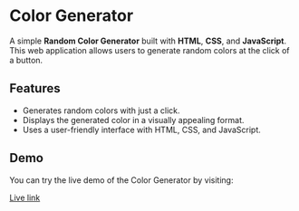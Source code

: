 # Color Generator

A simple **Random Color Generator** built with **HTML**, **CSS**, and **JavaScript**. This web application allows users to generate random colors at the click of a button.

## Features

- Generates random colors with just a click.
- Displays the generated color in a visually appealing format.
- Uses a user-friendly interface with HTML, CSS, and JavaScript.

## Demo

You can try the live demo of the Color Generator by visiting:

<a href= " https://asfiyahussain00.github.io/Color_Generator/"> Live link </a>

